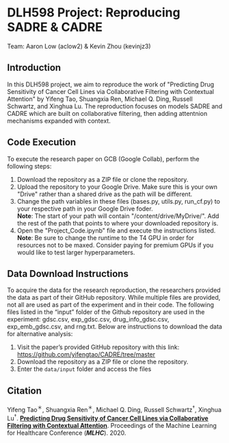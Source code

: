# DLH598 Project: Reproducing SADRE & CADRE
Team: Aaron Low (aclow2) & Kevin Zhou (kevinjz3)

## Introduction

In this DLH598 project, we aim to reproduce the work of "Predicting Drug Sensitivity of Cancer Cell Lines via Collaborative Filtering with Contextual Attention" by Yifeng Tao, Shuangxia Ren, Michael Q. Ding, Russell Schwartz, and Xinghua Lu. The reproduction focuses on models SADRE and CADRE which are built on collaborative filtering, then adding attentnion mechanisms expanded with context.

## Code Execution

To execute the research paper on GCB (Google Collab), perform the following steps:
1. Download the repository as a ZIP file or clone the repository.
2. Upload the repository to your Google Drive. Make sure this is your own "Drive" rather than a shared drive as the path will be different.
3. Change the path variables in these files (bases.py, utils.py, run_cf.py) to your respective path in your Google Drive foder.
<br/>**Note**: The start of your path will contain "/content/drive/MyDrive/". Add the rest of the path that points to where your downloaded repository is.
4. Open the "Project_Code.ipynb" file and execute the instructions listed. 
<br/>**Note**: Be sure to change the runtime to the T4 GPU in order for resources not to be maxed. Consider paying for premium GPUs if you would like to test larger hyperparameters.

## Data Download Instructions

To acquire the data for the research reproduction, the researchers provided the data as part of their GitHub repository. While multiple files are provided, not all are used as part of the experiment and in their code. The following files listed in the “input” folder of the Github repository are used in the experiment: gdsc.csv, exp_gdsc.csv, drug_info_gdsc.csv, exp_emb_gdsc.csv, and rng.txt. Below are instructions to download the data for alternative analysis:
1. Visit the paper’s provided GitHub repository with this link: https://github.com/yifengtao/CADRE/tree/master 
2. Download the repository as a ZIP file or clone the repository.
3. Enter the `data/input` folder and access the files 


## Citation

Yifeng Tao<sup>＊</sup>, Shuangxia Ren<sup>＊</sup>, Michael Q. Ding, Russell Schwartz<sup>†</sup>, Xinghua Lu<sup>†</sup>. [**Predicting Drug Sensitivity of Cancer Cell Lines via Collaborative Filtering with Contextual Attention**](http://proceedings.mlr.press/v126/tao20a.html). Proceedings of the Machine Learning for Healthcare Conference (***MLHC***). 2020.
